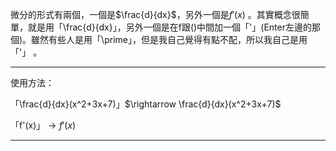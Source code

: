 微分的形式有兩個，一個是$\frac{d}{dx}$，另外一個是$f'(x)$
。其實概念很簡單，就是用「\\frac{d}{dx}」，另外一個是在f跟\(\)中間加一個「'」(Enter左邊的那個)。雖然有些人是用「\\prime」，但是我自己覺得有點不配，所以我自己是用「'」
。

- - - 
使用方法：

「\\frac{d}{dx}(x^2+3x+7)」$\rightarrow \frac{d}{dx}(x^2+3x+7)$

「f'(x)」$\rightarrow f'(x)$
- - - 

